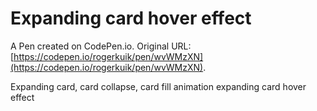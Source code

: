 # Expanding card hover effect

A Pen created on CodePen.io. Original URL: [https://codepen.io/rogerkuik/pen/wvWMzXN](https://codepen.io/rogerkuik/pen/wvWMzXN).

Expanding card, card collapse, card fill animation
expanding card hover effect